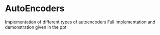 # AutoEncoders
Implementation of different types of autoencoders
Full Implementation and demonstration given in the ppt
